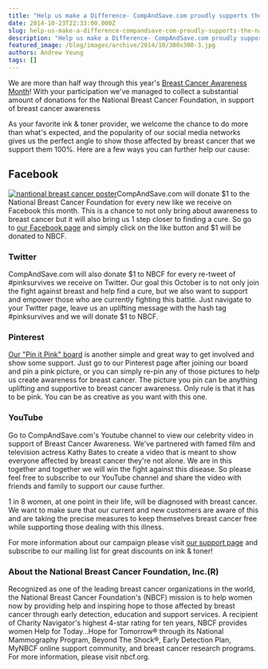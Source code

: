 ```yaml
---
title: "Help us make a Difference- CompAndSave.com proudly supports the National Breast Cancer Foundation, Inc®"
date: 2014-10-23T22:33:00.000Z
slug: help-us-make-a-difference-compandsave-com-proudly-supports-the-national-breast-cancer-foundation-inc
description: "Help us make a Difference- CompAndSave.com proudly supports the National Breast Cancer Foundation, Inc®"
featured_image: /blog/images/archive/2014/10/300x300-3.jpg
authors: Andrew Yeung
tags: []
---
```


We are more than half way through this year's [Breast Cancer Awareness Month](https://www.compandsave.com)! With your participation we've managed to collect a substantial amount of donations for the National Breast Cancer Foundation, in support of breast cancer awareness

As your favorite ink & toner provider, we welcome the chance to do more than what's expected, and the popularity of our social media networks gives us the perfect angle to show those affected by breast cancer that we support them 100%. Here are a few ways you can further help our cause:

## Facebook


[![nantional breast cancer poster](/blog/images/300x300-3.jpg)](/blog/images/300x300-3.jpg)CompAndSave.com will donate $1 to the National Breast Cancer Foundation for every new like we receive on Facebook this month. This is a chance to not only bring about awareness to breast cancer but it will also bring us 1 step closer to finding a cure. So go to [our Facebook page](https://www.facebook.com/compandsave.ink) and simply click on the like button and $1 will be donated to NBCF.

### Twitter


CompAndSave.com will also donate $1 to NBCF for every re-tweet of #pinksurvives we receive on Twitter. Our goal this October is to not only join the fight against breast and help find a cure, but we also want to support and empower those who are currently fighting this battle. Just navigate to your Twitter page, leave us an uplifting message with the hash tag #pinksurvives and we will donate $1 to NBCF.

### Pinterest


[Our "Pin it Pink" board](https://www.pinterest.com/compandsave/pin-it-pink-national-breast-cancer-foundation/) is another simple and great way to get involved and show some support. Just go to our Pinterest page after joining our board and pin a pink picture, or you can simply re-pin any of those pictures to help us create awareness for breast cancer. The picture you pin can be anything uplifting and supportive to breast cancer awareness. Only rule is that it has to be pink. You can be as creative as you want with this one.

### YouTube


Go to CompAndSave.com's Youtube channel to view our celebrity video in support of Breast Cancer Awareness. We've partnered with famed film and television actress Kathy Bates to create a video that is meant to show everyone affected by breast cancer they're not alone. We are in this together and together we will win the fight against this disease. So please feel free to subscribe to our YouTube channel and share the video with friends and family to support our cause further.

1 in 8 women, at one point in their life, will be diagnosed with breast cancer. We want to make sure that our current and new customers are aware of this and are taking the precise measures to keep themselves breast cancer free while supporting those dealing with this illness.

For more information about our campaign please visit [our support page](https://www.compandsave.com) and subscribe to our mailing list for great discounts on ink & toner!

### About the National Breast Cancer Foundation, Inc.(R)


Recognized as one of the leading breast cancer organizations in the world, the National Breast Cancer Foundation's (NBCF) mission is to help women now by providing help and inspiring hope to those affected by breast cancer through early detection, education and support services. A recipient of Charity Navigator's highest 4-star rating for ten years, NBCF provides women Help for Today…Hope for Tomorrow® through its National Mammography Program, Beyond The Shock®, Early Detection Plan, MyNBCF online support community, and breast cancer research programs. For more information, please visit nbcf.org.